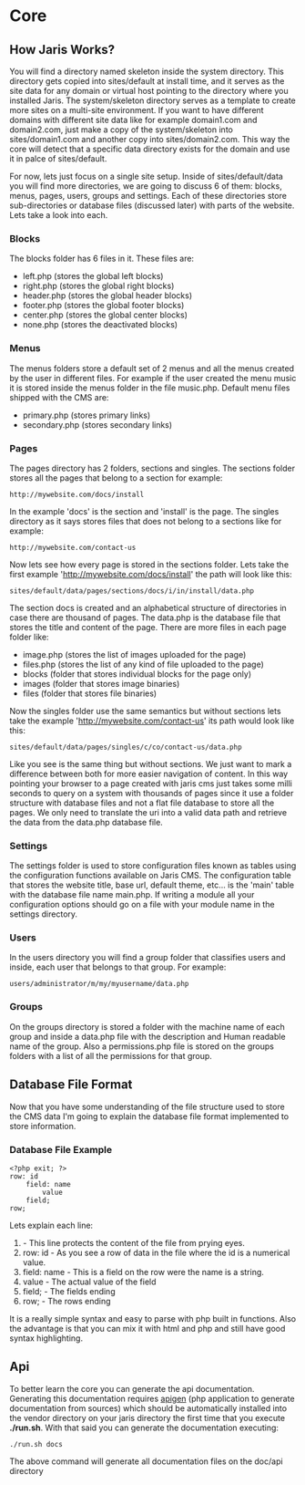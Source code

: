 # Core

## How Jaris Works?

You will find a directory named skeleton inside the system directory.
This directory gets copied into sites/default at install time, and it
serves as the site data for any domain or virtual host pointing to the
directory where you installed Jaris. The system/skeleton directory serves
as a template to create more sites on a multi-site environment. If you
want to have different domains with different site data like for example
domain1.com and domain2.com, just make a copy of the system/skeleton into
sites/domain1.com and another copy into sites/domain2.com. This way
the core will detect that a specific data directory exists for the
domain and use it in palce of sites/default.

For now, lets just focus on a single site setup. Inside of sites/default/data you will
find more directories, we are going to discuss 6 of them: blocks, menus, pages,
users, groups and settings. Each of these directories store sub-directories or database
files (discussed later) with parts of the website. Lets take a look into each.

### Blocks

The blocks folder has 6 files in it. These files are:

 * left.php      (stores the global left blocks)
 * right.php     (stores the global right blocks)
 * header.php    (stores the global header blocks)
 * footer.php    (stores the global footer blocks)
 * center.php    (stores the global center blocks)
 * none.php      (stores the deactivated blocks)

### Menus

The menus folders store a default set of 2 menus and all the menus created
by the user in different files. For example if the user created the menu
music it is stored inside the menus folder in the file music.php. Default
menu files shipped with the CMS are:

 * primary.php     (stores primary links)
 * secondary.php   (stores secondary links)

### Pages

The pages directory has 2 folders, sections and singles. The sections folder
stores all the pages that belong to a section for example:

    http://mywebsite.com/docs/install

In the example 'docs' is the section and 'install' is the page. The singles
directory as it says stores files that does not belong to a sections like for
example:

    http://mywebsite.com/contact-us

Now lets see how every page is stored in the sections folder. Lets take the
first example 'http://mywebsite.com/docs/install' the path will look like this:

    sites/default/data/pages/sections/docs/i/in/install/data.php

The section docs is created and an alphabetical structure of directories
in case there are thousand of pages. The data.php is the database
file that stores the title and content of the page. There are more files
in each page folder like:

 * image.php     (stores the list of images uploaded for the page)
 * files.php     (stores the list of any kind of file uploaded to the page)
 * blocks        (folder that stores individual blocks for the page only)
 * images        (folder that stores image binaries)
 * files         (folder that stores file binaries)

Now the singles folder use the same semantics but without sections lets
take the example 'http://mywebsite.com/contact-us' its path would look like
this:

    sites/default/data/pages/singles/c/co/contact-us/data.php

Like you see is the same thing but without sections. We just want to mark
a difference between both for more easier navigation of content. In this
way pointing your browser to a page created with jaris cms just takes some
milli seconds to query on a system with thousands of pages since it use
a folder structure with database files and not a flat file database to
store all the pages. We only need to translate the uri into a valid data
path and retrieve the data from the data.php database file.

### Settings

The settings folder is used to store configuration files known as tables
using the configuration functions available on Jaris CMS. The configuration
table that stores the website title, base url, default theme, etc... is the
'main' table with the database file name main.php. If writing a module all
your configuration options should go on a file with your module name in the
settings directory.

### Users

In the users directory you will find a group folder that classifies users and
inside, each user that belongs to that group. For example:

    users/administrator/m/my/myusername/data.php

### Groups

On the groups directory is stored a folder with the machine name of each
group and inside a data.php file with the description and Human readable
name of the group. Also a permissions.php file is stored on the groups
folders with a list of all the permissions for that group.


## Database File Format

Now that you have some understanding of the file structure used to store the CMS
data I'm going to explain the database file format implemented to store information.

### Database File Example

    <?php exit; ?>
    row: id
        field: name
            value
        field;
    row;

Lets explain each line:

1. <?php exit; ?> - This line protects the content of the file from prying eyes.
2. row: id - As you see a row of data in the file where the id is a numerical value.
3. field: name - This is a field on the row were the name is a string.
4. value - The actual value of the field
5. field; - The fields ending
6. row; - The rows ending

It is a really simple syntax and easy to parse with php built in functions.
Also the advantage is that you can mix it with html and php and still have good
syntax highlighting.

## Api

To better learn the core you can generate the api documentation. Generating
this documentation requires [apigen](http://www.apigen.org/) (php application to generate
documentation from sources) which should be automatically installed into
the vendor directory on your jaris directory the first time that you
execute **./run.sh**. With that said you can generate the documentation
executing:


    ./run.sh docs


The above command will generate all documentation files on the
doc/api directory
